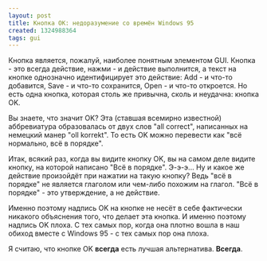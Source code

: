 ```yaml
---
layout: post
title: Кнопка OK: недоразумение со времён Windows 95
created: 1324988364
tags: gui
---
```

<!--break-->
Кнопка является, пожалуй, наиболее понятным элементом GUI. Кнопка - это всегда действие, нажми - и действие выполнится, а текст на кнопке однозначно идентифицирует это действие: Add - и что-то добавится, Save - и что-то сохранится, Open - и что-то откроется. Но есть одна кнопка, которая столь же привычна, сколь и неудачна: кнопка OK.

Вы знаете, что значит OK? Эта (ставшая всемирно известной) аббревиатура образовалась от двух слов "all correct", написанных на немецкий манер "oll korrekt". То есть OK можно перевести как "всё нормально, всё в порядке".

Итак, всякий раз, когда вы видите кнопку OK, вы на самом деле видите кнопку, на которой написано "Всё в порядке". Э-э-э... Ну и какое же действие произойдёт при нажатии на такую кнопку? Ведь "всё в порядке" не является глаголом или чем-либо похожим на глагол. "Всё в порядке" - это утверждение, а не действие.

Именно поэтому надпись OK на кнопке не несёт в себе фактически никакого объяснения того, что делает эта кнопка. И именно поэтому надпись OK плоха. С тех самых пор, когда она плотно вошла в наш обиход вместе с Windows 95 - с тех самых пор она плоха.

Я считаю, что кнопке OK **всегда** есть лучшая альтернатива. **Всегда**.
